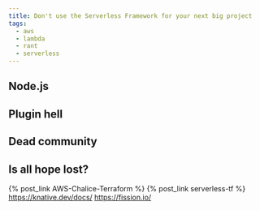 ```yaml
---
title: Don't use the Serverless Framework for your next big project
tags:
  - aws
  - lambda
  - rant
  - serverless
---
```


## Node.js

## Plugin hell

## Dead community

## Is all hope lost?

{% post_link AWS-Chalice-Terraform %}
{% post_link serverless-tf %}
https://knative.dev/docs/
https://fission.io/